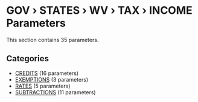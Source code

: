 # GOV › STATES › WV › TAX › INCOME Parameters

This section contains 35 parameters.

## Categories

- [CREDITS](credits/index.md) (16 parameters)
- [EXEMPTIONS](exemptions/index.md) (3 parameters)
- [RATES](rates/index.md) (5 parameters)
- [SUBTRACTIONS](subtractions/index.md) (11 parameters)
